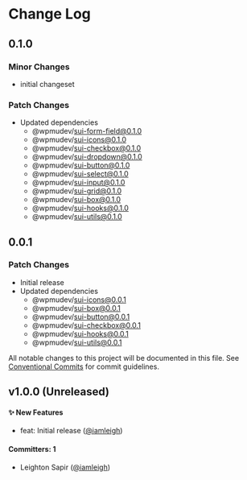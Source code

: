# Change Log

## 0.1.0

### Minor Changes

- initial changeset

### Patch Changes

- Updated dependencies
  - @wpmudev/sui-form-field@0.1.0
  - @wpmudev/sui-icons@0.1.0
  - @wpmudev/sui-checkbox@0.1.0
  - @wpmudev/sui-dropdown@0.1.0
  - @wpmudev/sui-button@0.1.0
  - @wpmudev/sui-select@0.1.0
  - @wpmudev/sui-input@0.1.0
  - @wpmudev/sui-grid@0.1.0
  - @wpmudev/sui-box@0.1.0
  - @wpmudev/sui-hooks@0.1.0
  - @wpmudev/sui-utils@0.1.0

## 0.0.1

### Patch Changes

- Initial release
- Updated dependencies
  - @wpmudev/sui-icons@0.0.1
  - @wpmudev/sui-box@0.0.1
  - @wpmudev/sui-button@0.0.1
  - @wpmudev/sui-checkbox@0.0.1
  - @wpmudev/sui-hooks@0.0.1
  - @wpmudev/sui-utils@0.0.1

All notable changes to this project will be documented in this file. See
[Conventional Commits](https://conventionalcommits.org/) for commit guidelines.

## v1.0.0 (Unreleased)

#### ✨ New Features

- feat: Initial release ([@iamleigh](https://github.com/iamleigh))

#### Committers: 1

- Leighton Sapir ([@iamleigh](https://github.com/iamleigh))
